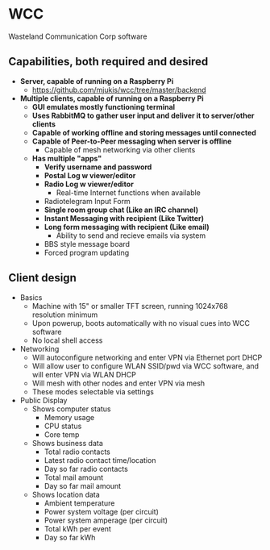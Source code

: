 WCC  
===  
  
Wasteland Communication Corp software  
  
Capabilities, both __required__ and desired 
-----
*   __Server, capable of running on a Raspberry Pi__
    *   https://github.com/mjukis/wcc/tree/master/backend
*   __Multiple clients, capable of running on a Raspberry Pi__
    *   __GUI emulates mostly functioning terminal__
    *   __Uses RabbitMQ to gather user input and deliver it to server/other clients__
    *   __Capable of working offline and storing messages until connected__
    *   __Capable of Peer-to-Peer messaging when server is offline__
        *   Capable of mesh networking via other clients
    *   __Has multiple "apps"__
        *   __Verify username and password__
        *   __Postal Log w viewer/editor__
        *   __Radio Log w viewer/editor__
            *   Real-time Internet functions when available
        *   Radiotelegram Input Form
        *   __Single room group chat (Like an IRC channel)__
        *   __Instant Messaging with recipient (Like Twitter)__
        *   __Long form messaging with recipient (Like email)__
            *   Ability to send and recieve emails via system
        *   BBS style message board   
        *   Forced program updating

Client design
-----
*   Basics
    *   Machine with 15" or smaller TFT screen, running 1024x768 resolution minimum
    *   Upon powerup, boots automatically with no visual cues into WCC software
    *   No local shell access
*   Networking
    *   Will autoconfigure networking and enter VPN via Ethernet port DHCP
    *   Will allow user to configure WLAN SSID/pwd via WCC software, and will enter VPN via WLAN DHCP
    *   Will mesh with other nodes and enter VPN via mesh
    *   These modes selectable via settings
*   Public Display
    *   Shows computer status
        *   Memory usage
        *   CPU status
        *   Core temp
    *   Shows business data
        *   Total radio contacts
        *   Latest radio contact time/location
        *   Day so far radio contacts
        *   Total mail amount
        *   Day so far mail amount
    *   Shows location data
        *   Ambient temperature
        *   Power system voltage (per circuit)
        *   Power system amperage (per circuit)
        *   Total kWh per event
        *   Day so far kWh

